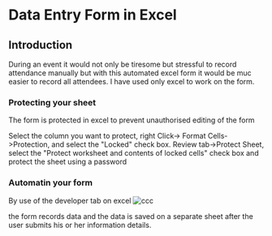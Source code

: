 # Data Entry Form in Excel

## Introduction
During an event it would not only be tiresome but stressful to record attendance manually but with this automated excel form it would be muc easier to record all attendees.
I have used only excel to work on the form.

### Protecting your sheet 
The form is protected in excel to prevent unauthorised editing of the form

Select the column you want to protect, right Click-> Format Cells->Protection, and select the "Locked" check box. Review tab->Protect Sheet, select the "Protect worksheet and contents of locked cells" check box and protect the sheet using a password

### Automatin your form
By use of the developer tab on excel 
![ccc](https://github.com/allan-pg/data-entry-form-/assets/62595869/4c2cf818-066b-42a6-988b-bf30dbb8ea02)


the form records data and the data is saved on a separate sheet after the user submits his or her information details.
